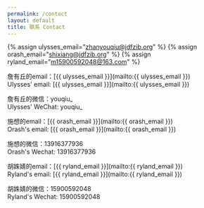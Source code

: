 ```yaml
---
permalink: /contact
layout: default
title: 联系 Contact
---
```


{% assign ulysses_email="zhanyouqiu@jdfzib.org" %}
{% assign orash_email="shixiang@jdfzib.org" %}
{% assign ryland_email="m15900592048@163.com" %}

詹有丘的email：[{{ ulysses_email }}](mailto:{{ ulysses_email }})<br/>
Ulysses' email: [{{ ulysses_email }}](mailto:{{ ulysses_email }})

詹有丘的微信：youqiu_<br/>
Ulysses' WeChat: youqiu_

施想的email：[{{ orash_email }}](mailto:{{ orash_email }})<br/>
Orash's email: [{{ orash_email }}](mailto:{{ orash_email }})

施想的微信：13916377936<br/>
Orash's Wechat: 13916377936

胡姝婧的email：[{{ ryland_email }}](mailto:{{ ryland_email }})<br/>
Ryland's email: [{{ ryland_email }}](mailto:{{ ryland_email }})

胡姝婧的微信：15900592048<br/>
Ryland's Wechat: 15900592048